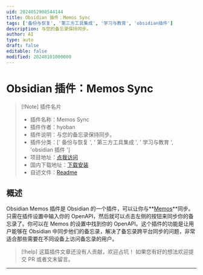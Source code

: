 ```yaml
---
uid: 2024052908544144
title: Obsidian 插件：Memos Sync
tags: ['备份与恢复', '第三方工具集成', '学习与教育', 'obsidian插件']
description: 与您的备忘录保持同步。
author: AI
type: auto
draft: false
editable: false
modified: 20240101000000
---
```


# Obsidian 插件：Memos Sync

> [!Note] 插件名片
> - 插件名称：Memos Sync
> - 插件作者：hyoban
> - 插件说明：与您的备忘录保持同步。
> - 插件分类：[' 备份与恢复 ', ' 第三方工具集成 ', ' 学习与教育 ', 'obsidian 插件 ']
> - 项目地址：[点我访问](https://github.com/hyoban/obsidian-memos-plugin)
> - 国内下载地址：[下载安装](https://pkmer.cn/products/plugin/pluginMarket/?memos-sync)
> - 自述文件：[Readme](https://ghproxy.net/https://raw.githubusercontent.com/hyoban/obsidian-memos-plugin/main/README.md)

## 概述

Obsidian Memos 插件是 Obsidian 的一个插件，可以让你与**[Memos](https://usememos.com/)**同步。只需在插件设置中输入你的 OpenAPI，然后就可以点击左侧的按钮来同步你的备忘录了。你可以在 Memos 的设置中找到你的 OpenAPI。这个插件的功能是让用户能够在 Obsidian 中同步他们的备忘录，解决了备忘录跨平台同步的问题，非常适合那些需要在不同设备上访问备忘录的用户。

> [!help]
> 这篇插件文章还没有人贡献，欢迎占坑！
> 如果您有好的想法欢迎提交 PR 或者文末留言。

---



